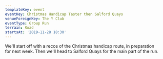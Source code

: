 ```yaml
---
templateKey: event
eventKey: Christmas Handicap Taster then Salford Quays
venueForeignKey: The Y Club
eventType: Group Run
terrain: Road
startsAt: '2019-11-28 18:30'
---
```

We'll start off with a recce of the Christmas handicap route, in preparation
for next week. Then we'll head to Salford Quays for the main part of the run.
